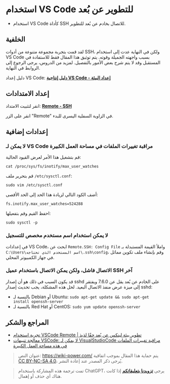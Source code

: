 # استخدام VS Code للتطوير عن بُعد

- استخدام VS Code كأداة SSH للاتصال بخادم عن بُعد للتطوير.

## الخلفية

لقد قمت بتجربة مجموعة متنوعة من أدوات SSH، ولكن في النهاية عدت إلى استخدام VS Code بسبب واجهته الجميلة وقوته.
يتم توثيق هذا المقال فقط للاستفادة في المستقبل وقد لا يتم شرح بعض الأمور بالتفصيل. لمزيد من الدروس، يرجى الرجوع إلى الروابط في النهاية.

دليل إعداد VS Code: [**دليل إنتاجية VS Code - إعداد البيئة**](https://wiki-power.com/دليل-إنتاجية-VSCode-إعداد-البيئة)

## إعداد الامتدادات

انقر لتثبيت الامتداد: [**Remote - SSH**](https://marketplace.visualstudio.com/items?itemName=ms-vscode-remote.remote-ssh)

انقر على الزر "Remote" في الزاوية السفلية اليسرى للبدء.

## إعدادات إضافية

### لا يمكن لـ VS Code مراقبة تغييرات الملفات في مساحة العمل الكبيرة

قم بتشغيل هذا الأمر لعرض القيود الحالية:

```shell
cat /proc/sys/fs/inotify/max_user_watches
```

قم بتحرير ملف `/etc/sysctl.conf`:

```shell
sudo vim /etc/sysctl.conf
```

أضف الكود التالي لزيادة هذا الحد إلى الحد الأقصى:

```shell
fs.inotify.max_user_watches=524288
```

احفظ القيم وقم بتفعيلها:

```shell
sudo sysctl -p
```

### لا يمكن استخدام اسم مستخدم مخصص للتسجيل

في إعدادات VS Code، ابحث عن `Remote.SSH: Config File` واملأ القيمة المستبدلة بـ `C:\Users\اسم المستخدم الذي تحتاجه\.ssh\config`، وقم بإنشاء ملف تكوين مماثل في جهاز الكمبيوتر المحلي.

### الاتصال فاشل، ولكن يمكن الاتصال باستخدام عميل SSH آخر

قد يكون السبب في ذلك هو أن إصدار sshd على الخادم عن بُعد يقل عن 7.6.0 ويفتقر إلى ميزة عرض منفذ الاتصال البعيد. لحل هذه المشكلة، يجب تحديث إصدار sshd:

- بالنسبة لـ Debian أو Ubuntu: `sudo apt-get update && sudo apt-get install openssh-server`
- بالنسبة لـ Red Hat أو CentOS: `sudo yum update openssh-server`

## المراجع والشكر

- [تجربة استخدام VSCode Remote | تطوير بيئة لينكس عن بُعد حقًا لذيذ](https://zhuanlan.zhihu.com/p/64849549)
- [معالجة تنبيهات VSCode: لا يمكن لـ VisualStudioCode مراقبة تغييرات الملفات في هذه مساحة العمل الكبيرة](http://www.deadnine.com/somehow/2019/0208/1481.html)

> عنوان النص: <https://wiki-power.com/>
> يتم حماية هذا المقال بموجب اتفاقية [CC BY-NC-SA 4.0](https://creativecommons.org/licenses/by/4.0/deed.zh)، يُرجى ذكر المصدر عند إعادة النشر.

> تمت ترجمة هذه المشاركة باستخدام ChatGPT، يرجى [**تزويدنا بتعليقاتكم**](https://github.com/linyuxuanlin/Wiki_MkDocs/issues/new) إذا كانت هناك أي حذف أو إهمال.